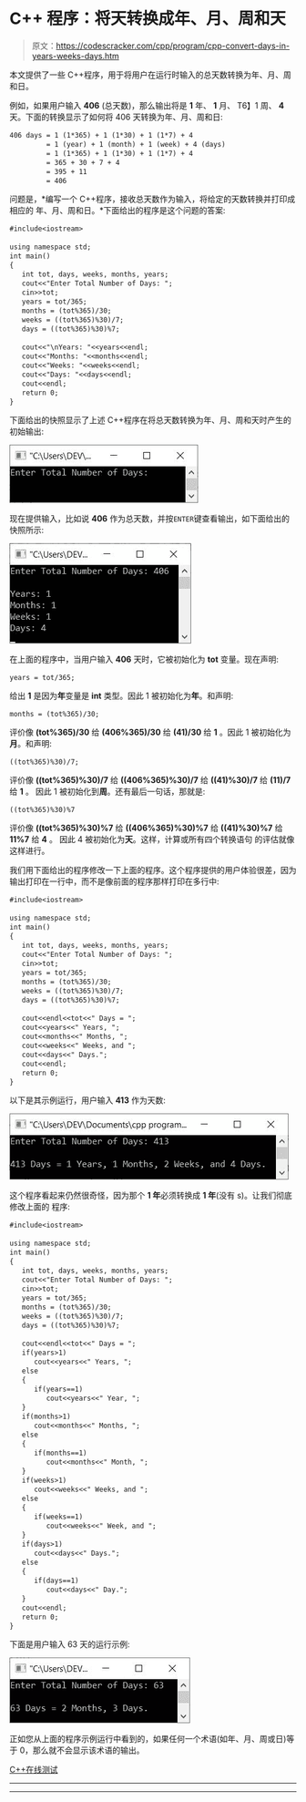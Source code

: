 # C++ 程序：将天转换成年、月、周和天

> 原文：<https://codescracker.com/cpp/program/cpp-convert-days-in-years-weeks-days.htm>

本文提供了一些 C++程序，用于将用户在运行时输入的总天数转换为年、月、周和日。

例如，如果用户输入 **406** (总天数)，那么输出将是 **1** 年、 **1** 月、 T6】1 周、 **4** 天。下面的转换显示了如何将 406 天转换为年、月、周和日:

```
406 days = 1 (1*365) + 1 (1*30) + 1 (1*7) + 4
         = 1 (year) + 1 (month) + 1 (week) + 4 (days)
         = 1 (1*365) + 1 (1*30) + 1 (1*7) + 4
         = 365 + 30 + 7 + 4
         = 395 + 11
         = 406
```

问题是，*编写一个 C++程序，接收总天数作为输入，将给定的天数转换并打印成相应的 年、月、周和日。*下面给出的程序是这个问题的答案:

```
#include<iostream>

using namespace std;
int main()
{
   int tot, days, weeks, months, years;
   cout<<"Enter Total Number of Days: ";
   cin>>tot;
   years = tot/365;
   months = (tot%365)/30;
   weeks = ((tot%365)%30)/7;
   days = ((tot%365)%30)%7;

   cout<<"\nYears: "<<years<<endl;
   cout<<"Months: "<<months<<endl;
   cout<<"Weeks: "<<weeks<<endl;
   cout<<"Days: "<<days<<endl;
   cout<<endl;
   return 0;
}
```

下面给出的快照显示了上述 C++程序在将总天数转换为年、月、周和天时产生的初始输出:

![c++ program convert days into years months weeks days](img/3ae597a8e2dc836dec701b3b5f035ae1.png)

现在提供输入，比如说 **406** 作为总天数，并按`ENTER`键查看输出，如下面给出的 快照所示:

![convert days into years months weeks days c++](img/9ca42b75a1747b941a94882beecbabbd.png)

在上面的程序中，当用户输入 **406** 天时，它被初始化为 **tot** 变量。现在声明:

```
years = tot/365;
```

给出 **1** 是因为**年**变量是 **int** 类型。因此 1 被初始化为**年**。和声明:

```
months = (tot%365)/30;
```

评价像 **(tot%365)/30** 给 **(406%365)/30** 给 **(41)/30** 给 **1** 。因此 1 被初始化为 **月**。和声明:

```
((tot%365)%30)/7;
```

评价像 **((tot%365)%30)/7** 给 **((406%365)%30)/7** 给 **((41)%30)/7** 给 **(11)/7** 给 **1** 。 因此 1 被初始化到**周**。还有最后一句话，那就是:

```
((tot%365)%30)%7
```

评价像 **((tot%365)%30)%7** 给 **((406%365)%30)%7** 给 **((41)%30)%7** 给 **11%7** 给 **4** 。 因此 4 被初始化为**天**。这样，计算或所有四个转换语句 的评估就像这样进行。

我们用下面给出的程序修改一下上面的程序。这个程序提供的用户体验很差，因为输出打印在一行中，而不是像前面的程序那样打印在多行中:

```
#include<iostream>

using namespace std;
int main()
{
   int tot, days, weeks, months, years;
   cout<<"Enter Total Number of Days: ";
   cin>>tot;
   years = tot/365;
   months = (tot%365)/30;
   weeks = ((tot%365)%30)/7;
   days = ((tot%365)%30)%7;

   cout<<endl<<tot<<" Days = ";
   cout<<years<<" Years, ";
   cout<<months<<" Months, ";
   cout<<weeks<<" Weeks, and ";
   cout<<days<<" Days.";
   cout<<endl;
   return 0;
}
```

以下是其示例运行，用户输入 **413** 作为天数:

![convert days into years c++ program](img/dbf0d3dc79a2b453f9ad8b0803c585af.png)

这个程序看起来仍然很奇怪，因为那个 **1 年**必须转换成 **1 年**(没有 s)。让我们彻底修改上面的 程序:

```
#include<iostream>

using namespace std;
int main()
{
   int tot, days, weeks, months, years;
   cout<<"Enter Total Number of Days: ";
   cin>>tot;
   years = tot/365;
   months = (tot%365)/30;
   weeks = ((tot%365)%30)/7;
   days = ((tot%365)%30)%7;

   cout<<endl<<tot<<" Days = ";
   if(years>1)
      cout<<years<<" Years, ";
   else
   {
      if(years==1)
         cout<<years<<" Year, ";
   }
   if(months>1)
      cout<<months<<" Months, ";
   else
   {
      if(months==1)
         cout<<months<<" Month, ";
   }
   if(weeks>1)
      cout<<weeks<<" Weeks, and ";
   else
   {
      if(weeks==1)
         cout<<weeks<<" Week, and ";
   }
   if(days>1)
      cout<<days<<" Days.";
   else
   {
      if(days==1)
         cout<<days<<" Day.";
   }
   cout<<endl;
   return 0;
}
```

下面是用户输入 63 天的运行示例:

![convert days into months c++ program](img/903395a340c2f53f3357efa3d73272ba.png)

正如您从上面的程序示例运行中看到的，如果任何一个术语(如年、月、周或日)等于 0，那么就不会显示该术语的输出。

[C++在线测试](/exam/showtest.php?subid=3)

* * *

* * *